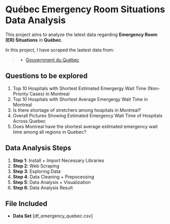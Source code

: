 # Québec Emergency Room Situations Data Analysis

This project aims to analyze the latest data regarding **Emergency Room (ER) Situations** in **Québec**. 

In this project, I have scraped the lastest data from: <br>
> - [Gouvernment du Québec](https://www.quebec.ca/en/health/health-system-and-services/service-organization/quebec-health-system-and-its-services/situation-in-emergency-rooms-in-quebec)

## Questions to be explored
1. Top 10 Hospitals with Shortest Estimated Emergergy Wait Time (Non-Priority Cases) in Montreal
2. Top 10 Hospitals with Shortest Average Emergergy Wait Time in Montreal
3. Is there shortage of stretchers among hospitals in Montreal?
4. Overall Pictures Showing Estimated Emergency Wait Time of Hospitals Across Quebec
5. Does Montreal have the shortest average estimated emergency wait time among all regions in Quebec?

## Data Analysis Steps
1. **Step 1**: Install + Import Necessary Libraries
2. **Step 2**: Web Scraping
3. **Step 3**: Exploring Data
4. **Step 4**: Data Cleaning + Prepocessing
5. **Step 5**: Data Analysis + Visualization
6. **Step 6**: Data Analysis Result

## File Included
- **Data Set** [df_emergency_quebec.csv]
